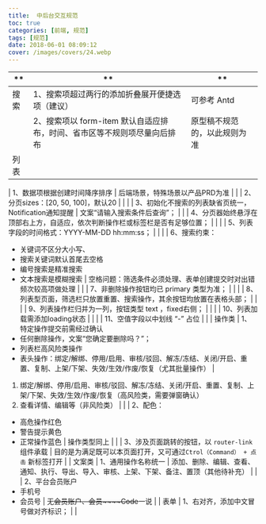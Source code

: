 ```yaml
---
title:  中后台交互规范
toc: true
categories: [前端, 规范]
tags: [规范]
date: 2018-06-01 08:09:12
cover: /images/covers/24.webp
---
```


| ** | ** | ** |
| --- | --- | --- |
| 搜索 | 1、搜索项超过两行的添加折叠展开便捷选项（建议） | 可参考 Antd |
|  | 2、搜索项以 form-item 默认自适应排布，时间、省市区等不规则项尽量向后排布 | 原型稿不规范的，以此规则为准 |
| 列表

 | 1、数据项根据创建时间降序排序 | 后端场景，特殊场景以产品PRD为准 |
|  | 2、分页sizes：[20, 50, 100]，默认20 |  |
|  | 3、初始化不搜索的列表缺省页统一，Notification通知提醒 | 文案“请输入搜索条件后查询”； |
|  | 4、分页器始终悬浮在顶部右上方，自适应，依次判断操作栏或标签栏是否有足够位置； |  |
|  | 5、列表字段的时间格式：YYYY-MM-DD hh:mm:ss； |  |
|  | 6、搜索约束：
- 关键词不区分大小写、
- 搜索关键词默认首尾去空格
- 编号搜索是精准搜索
- 文本搜索是模糊搜索
 | 空格问题：筛选条件必须处理、表单创建提交时对出错频次较高项做处理 |
|  | 7、非删除操作按钮均已 primary 类型为准； |  |
|  | 8、列表型页面，筛选栏只放置重置、搜索操作，其余按钮均放置在表格头部； |  |
|  | 9、列表操作栏归并为一列，按钮类型 text ，fixed右侧； |  |
|  | 10、列表加载需添加loading状态 |  |
|  | 11、空值字段以中划线 “-” 占位 |  |
| 操作类 | 1、特定操作提交前需经过确认
- 任何删除操作，文案“您确定要删除吗？”；
- 列表栏高风险类操作
- 表头操作：绑定/解绑、停用/启用、审核/驳回、解冻/冻结、关闭/开启、重置、复制、上架/下架、失效/生效/作废/恢复（尤其批量操作）
 | 
1. 绑定/解绑、停用/启用、审核/驳回、解冻/冻结、关闭/开启、重置、复制、上架/下架、失效/生效/作废/恢复（高风险类，需要弹窗确认）
1. 查看详情、编辑等（非风险类）
 |
|  | 2、配色：
- 高危操作红色
- 警告提示黄色
- 正常操作蓝色
 | 操作类型同上 |
|  | 3、涉及页面跳转的按钮，以 `router-link` 组件承载 | 目的是为满足既可以本页面打开，又可通过`Ctrol（Command） + 点击` 新标签打开 |
| 文案类 | 1、通用操作名称统一 | 添加、删除、编辑、查看、通知、执行、导出、导入、审核、上架、下架、备注、置顶（其他待补充） |
|  | 2、平台会员账户
- 手机号
- 会员号
 | 无~~会员账户、会员~~~~Code~~一说 |
| 表单 | 1、右对齐，添加中文冒号做对齐标识； |  |

 
